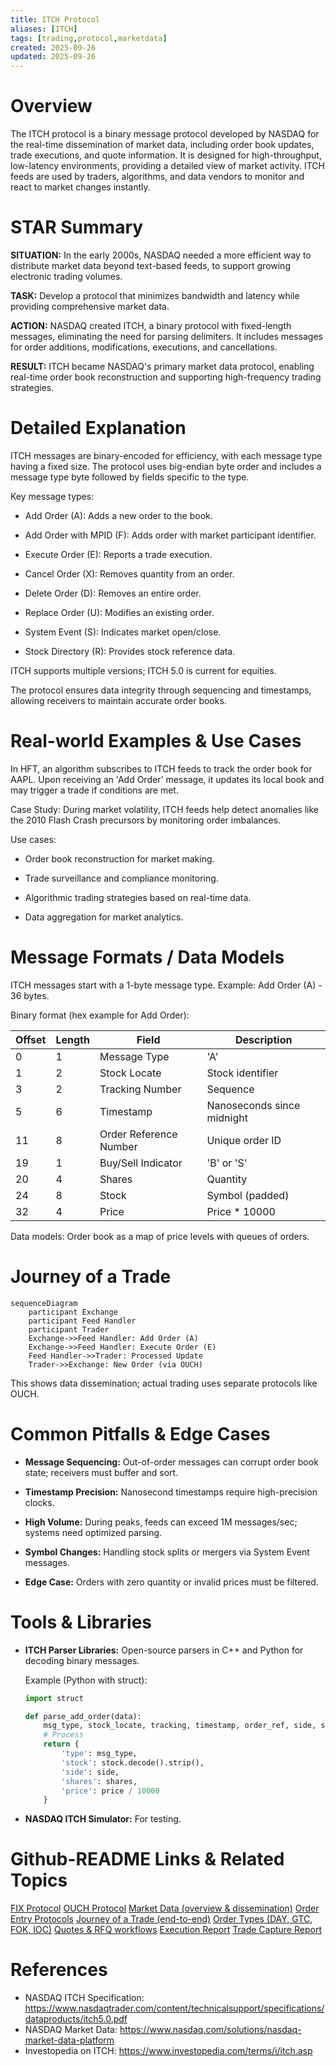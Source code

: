 ```yaml
---
title: ITCH Protocol
aliases: [ITCH]
tags: [trading,protocol,marketdata]
created: 2025-09-26
updated: 2025-09-26
---
```


# Overview

The ITCH protocol is a binary message protocol developed by NASDAQ for the real-time dissemination of market data, including order book updates, trade executions, and quote information. It is designed for high-throughput, low-latency environments, providing a detailed view of market activity. ITCH feeds are used by traders, algorithms, and data vendors to monitor and react to market changes instantly.

# STAR Summary

**SITUATION:** In the early 2000s, NASDAQ needed a more efficient way to distribute market data beyond text-based feeds, to support growing electronic trading volumes.

**TASK:** Develop a protocol that minimizes bandwidth and latency while providing comprehensive market data.

**ACTION:** NASDAQ created ITCH, a binary protocol with fixed-length messages, eliminating the need for parsing delimiters. It includes messages for order additions, modifications, executions, and cancellations.

**RESULT:** ITCH became NASDAQ's primary market data protocol, enabling real-time order book reconstruction and supporting high-frequency trading strategies.

# Detailed Explanation

ITCH messages are binary-encoded for efficiency, with each message type having a fixed size. The protocol uses big-endian byte order and includes a message type byte followed by fields specific to the type.

Key message types:

- Add Order (A): Adds a new order to the book.

- Add Order with MPID (F): Adds order with market participant identifier.

- Execute Order (E): Reports a trade execution.

- Cancel Order (X): Removes quantity from an order.

- Delete Order (D): Removes an entire order.

- Replace Order (U): Modifies an existing order.

- System Event (S): Indicates market open/close.

- Stock Directory (R): Provides stock reference data.

ITCH supports multiple versions; ITCH 5.0 is current for equities.

The protocol ensures data integrity through sequencing and timestamps, allowing receivers to maintain accurate order books.

# Real-world Examples & Use Cases

In HFT, an algorithm subscribes to ITCH feeds to track the order book for AAPL. Upon receiving an 'Add Order' message, it updates its local book and may trigger a trade if conditions are met.

Case Study: During market volatility, ITCH feeds help detect anomalies like the 2010 Flash Crash precursors by monitoring order imbalances.

Use cases:

- Order book reconstruction for market making.

- Trade surveillance and compliance monitoring.

- Algorithmic trading strategies based on real-time data.

- Data aggregation for market analytics.

# Message Formats / Data Models

ITCH messages start with a 1-byte message type. Example: Add Order (A) - 36 bytes.

Binary format (hex example for Add Order):

| Offset | Length | Field | Description |
|--------|--------|-------|-------------|
| 0 | 1 | Message Type | 'A' |
| 1 | 2 | Stock Locate | Stock identifier |
| 3 | 2 | Tracking Number | Sequence |
| 5 | 6 | Timestamp | Nanoseconds since midnight |
| 11 | 8 | Order Reference Number | Unique order ID |
| 19 | 1 | Buy/Sell Indicator | 'B' or 'S' |
| 20 | 4 | Shares | Quantity |
| 24 | 8 | Stock | Symbol (padded) |
| 32 | 4 | Price | Price * 10000 |

Data models: Order book as a map of price levels with queues of orders.

# Journey of a Trade

```mermaid
sequenceDiagram
    participant Exchange
    participant Feed Handler
    participant Trader
    Exchange->>Feed Handler: Add Order (A)
    Exchange->>Feed Handler: Execute Order (E)
    Feed Handler->>Trader: Processed Update
    Trader->>Exchange: New Order (via OUCH)
```

This shows data dissemination; actual trading uses separate protocols like OUCH.

# Common Pitfalls & Edge Cases

- **Message Sequencing:** Out-of-order messages can corrupt order book state; receivers must buffer and sort.

- **Timestamp Precision:** Nanosecond timestamps require high-precision clocks.

- **High Volume:** During peaks, feeds can exceed 1M messages/sec; systems need optimized parsing.

- **Symbol Changes:** Handling stock splits or mergers via System Event messages.

- **Edge Case:** Orders with zero quantity or invalid prices must be filtered.

# Tools & Libraries

- **ITCH Parser Libraries:** Open-source parsers in C++ and Python for decoding binary messages.

  Example (Python with struct):

  ```python
  import struct

  def parse_add_order(data):
      msg_type, stock_locate, tracking, timestamp, order_ref, side, shares, stock, price = struct.unpack('>cHHQ QB 8s I', data)
      # Process
      return {
          'type': msg_type,
          'stock': stock.decode().strip(),
          'side': side,
          'shares': shares,
          'price': price / 10000
      }
  ```

- **NASDAQ ITCH Simulator:** For testing.

# Github-README Links & Related Topics

[FIX Protocol](../fix-protocol/README.md)
[OUCH Protocol](../ouch-protocol/README.md)
[Market Data (overview & dissemination)](../market-data-overview-and-dissemination/README.md)
[Order Entry Protocols](../order-entry-protocols/README.md)
[Journey of a Trade (end-to-end)](../journey-of-a-trade/README.md)
[Order Types (DAY, GTC, FOK, IOC)](../order-types/README.md)
[Quotes & RFQ workflows](../quotes-and-rfq-workflows/README.md)
[Execution Report](../lifecycle/execution-report/README.md)
[Trade Capture Report](../lifecycle/trade-capture-report/README.md)

# References

- NASDAQ ITCH Specification: https://www.nasdaqtrader.com/content/technicalsupport/specifications/dataproducts/itch5.0.pdf
- NASDAQ Market Data: https://www.nasdaq.com/solutions/nasdaq-market-data-platform
- Investopedia on ITCH: https://www.investopedia.com/terms/i/itch.asp